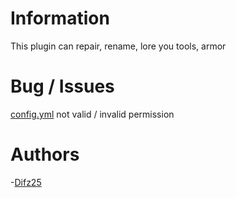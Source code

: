 # Information
This plugin can repair, rename, lore you tools, armor

# Bug / Issues
[config.yml](https://github.com/Difz25/AvresRepair/blob/main/resources/config.yml) not valid / invalid permission

# Authors
-[Difz25](https://github.com/Difz25)
